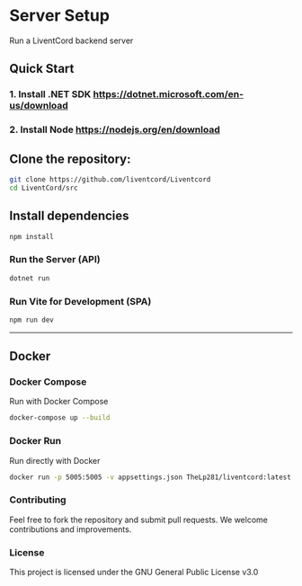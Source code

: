 # Server Setup

Run a LiventCord backend server

## Quick Start
### 1. Install .NET SDK https://dotnet.microsoft.com/en-us/download
### 2. Install Node https://nodejs.org/en/download


## Clone the repository:
```bash
git clone https://github.com/liventcord/Liventcord
cd LiventCord/src
```
## Install dependencies
```bash
npm install
```
### Run the Server (API)
```bash
dotnet run
```
### Run Vite for Development (SPA)
```bash
npm run dev
```
---

## Docker
### Docker Compose
Run with Docker Compose
```bash
docker-compose up --build
```
### Docker Run
Run directly with Docker
```bash
docker run -p 5005:5005 -v appsettings.json TheLp281/liventcord:latest
```

### Contributing

Feel free to fork the repository and submit pull requests. We welcome contributions and improvements.

### License

This project is licensed under the GNU General Public License v3.0
